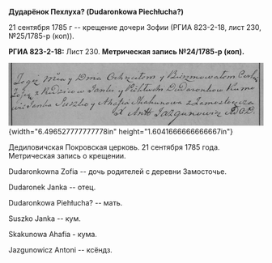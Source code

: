 **Дударёнок Пехлуха? (Dudaronkowa Piechłucha?)**

21 сентября 1785 г -- крещение дочери Зофии (РГИА 823-2-18, лист 230,
№25/1785-р (коп)).

**РГИА 823-2-18:** Лист 230. **Метрическая запись №24/1785-р (коп).**

![](./media/27921f996523c5f281d07b6008a0630bd28a82e7.png){width="6.496527777777778in"
height="1.6041666666666667in"}

Дедиловичская Покровская церковь. 21 сентября 1785 года. Метрическая
запись о крещении.

Dudaronkowna Zofia -- дочь родителей с деревни Замосточье.

Dudaronek Janka -- отец.

Dudaronkowa Piehłucha? -- мать.

Suszko Janka -- кум.

Skakunowa Ahafia - кума.

Jazgunowicz Antoni -- ксёндз.

